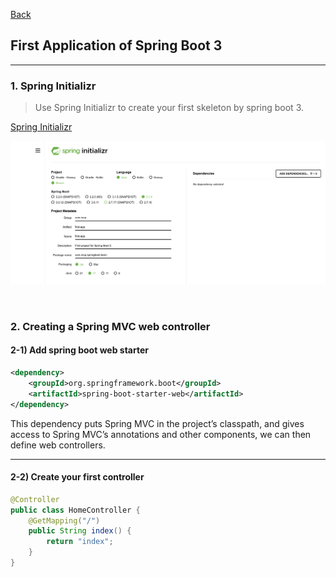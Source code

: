 [Back](README.md)

## First Application of Spring Boot 3

<hr>


### 1. Spring Initializr

> Use Spring Initializr to create your first skeleton by spring boot 3.

[Spring Initializr](https://start.spring.io/)


![spring](https://raw.githubusercontent.com/Elliot518/mcp-oss-repo/main/springboot/springboot_init.png)

&nbsp;

### 2. Creating a Spring MVC web controller

#### 2-1) Add spring boot web starter

```xml
<dependency>
    <groupId>org.springframework.boot</groupId>
    <artifactId>spring-boot-starter-web</artifactId>
</dependency>
```

This dependency puts Spring MVC in the project’s classpath, and gives access to Spring MVC’s annotations and other components, we can then define web controllers.

<hr>

#### 2-2) Create your first controller

```java
@Controller
public class HomeController {
    @GetMapping("/")
    public String index() {
        return "index";
    }
}
```





